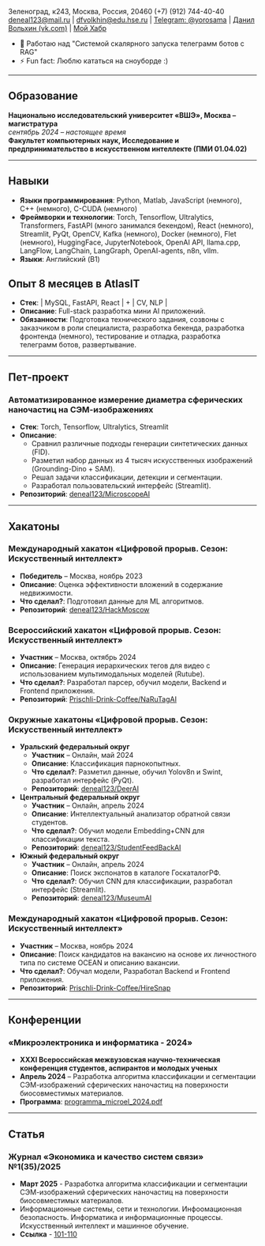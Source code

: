 Зеленоград, к243, Москва, Россия, 20460
(+7) (912) 744-40-40  
deneal123@mail.ru | dfvolkhin@edu.hse.ru |
[Telegram: @yorosama](https://t.me/yorosama) | [Данил Вольхин (vk.com)](https://vk.com) |
[Мой Хабр](https://habr.com/ru/users/digtatordigtatorov/)

- 🔭 Работаю над "Системой скалярного запуска телеграмм ботов с RAG" 
- ⚡ Fun fact: Люблю кататься на сноуборде :)

---

## Образование

**Национально исследовательский университет «ВШЭ», Москва – магистратура**  
*сентябрь 2024 – настоящее время*  
**Факультет компьютерных наук, Исследование и предпринимательство в искусственном интеллекте (ПМИ 01.04.02)**

---

## Навыки

- **Языки программирования**: Python, Matlab, JavaScript (немного), C++ (немного), C-CUDA (немного)
- **Фреймворки и технологии**: Torch, Tensorflow, Ultralytics, Transformers,
   FastAPI (много занимался бекендом), React (немного), Streamlit, PyQt,
   OpenCV, Kafka (немного), Docker (немного), Flet (немного), HuggingFace, JupyterNotebook, OpenAI API,
   llama.cpp, LangFlow, LangChain, LangGraph, OpenAI-agents, n8n, vllm.
- **Языки**: Английский (B1)


## Опыт 8 месяцев в AtlasIT

- **Стек**: | MySQL, FastAPI, React | + | CV, NLP |
- **Описание**: Full-stack разработка мини AI приложений.
- **Обязанности**: Подготовка технического задания, созвоны с заказчиком в роли специалиста, разработка бекенда, разработка фронтенда (немного), тестирование и отладка, разработка телеграмм ботов, развертывание.

---

## Пет-проект

### Автоматизированное измерение диаметра сферических наночастиц на СЭМ-изображениях
- **Стек**: Torch, Tensorflow, Ultralytics, Streamlit
- **Описание**:
  - Сравнил различные подходы генерации синтетических данных (FID).
  - Разметил набор данных из 4 тысяч искусственных изображений (Grounding-Dino + SAM).
  - Решал задачи классификации, детекции и сегментации.
  - Разработал пользовательский интерфейс (Streamlit).
- **Репозиторий**: [deneal123/MicroscopeAI](https://github.com/deneal123/MicroscopeAI)

---

## Хакатоны

### Международный хакатон «Цифровой прорыв. Сезон: Искусственный интеллект»
- **Победитель** – Москва, ноябрь 2023
- **Описание**: Оценка эффективности вложений в содержание недвижимости.
- **Что сделал?**: Подготовил данные для ML алгоритмов.
- **Репозиторий**: [deneal123/HackMoscow](https://github.com/deneal123/HackMoscow)

### Всероссийский хакатон «Цифровой прорыв. Сезон: Искусственный интеллект»
- **Участник** – Москва, октябрь 2024
- **Описание**: Генерация иерархических тегов для видео с использованием мультимодальных моделей (Rutube).
- **Что сделал?**: Разработал парсер, обучил модели, Backend и Frontend приложения.
- **Репозиторий**: [Prischli-Drink-Coffee/NaRuTagAI](https://github.com/Prischli-Drink-Coffee/NaRuTagAI)

### Окружные хакатоны «Цифровой прорыв. Сезон: Искусственный интеллект»
- **Уральский федеральный округ**
  - **Участник** – Онлайн, май 2024
  - **Описание**: Классификация парнокопытных.
  - **Что сделал?**: Разметил данные, обучил Yolov8n и Swint, разработал интерфейс (PyQt).
  - **Репозиторий**: [deneal123/DeerAI](https://github.com/deneal123/DeerAI)
- **Центральный федеральный округ**
  - **Участник** – Онлайн, апрель 2024
  - **Описание**: Интеллектуальный анализатор обратной связи студентов.
  - **Что сделал?**: Обучил модели Embedding+CNN для классификации текста.
  - **Репозиторий**: [deneal123/StudentFeedBackAI](https://github.com/deneal123/StudentFeedBackAI)
- **Южный федеральный округ**
  - **Участник** – Онлайн, апрель 2024
  - **Описание**: Поиск экспонатов в каталоге ГоскаталогРФ.
  - **Что сделал?**: Обучил CNN для классификации, разработал интерфейс (Streamlit).
  - **Репозиторий**: [deneal123/MuseumAI](https://github.com/deneal123/MuseumAI)

### Международный хакатон «Цифровой прорыв. Сезон: Искусственный интеллект»
- **Участник** – Москва, ноябрь 2024
- **Описание**: Поиск кандидатов на вакансию на основе их личностного типа по системе OCEAN и описанию вакансии.
- **Что сделал?**: Обучал модели, Разработал Backend и Frontend приложения. 
- **Репозиторий**: [Prischli-Drink-Coffee/HireSnap](https://github.com/Prischli-Drink-Coffee/HireSnap)

---

## Конференции

### «Микроэлектроника и информатика - 2024»
- **XXXI Всероссийская межвузовская научно-техническая конференция студентов, аспирантов и молодых ученых**
- **Апрель 2024** – Разработка алгоритма классификации и сегментации СЭМ-изображений сферических наночастиц на поверхности биосовместимых материалов.
- **Программа**: [programma_microel_2024.pdf](https://miet.ru)

---

## Статья

### Журнал «Экономика и качество систем связи» №1(35)/2025
- **Март 2025** - Разработка алгоритма классификации и сегментации СЭМ-изображений сферических наночастиц на поверхности биосовместимых материалов.
- Информационные системы, сети и технологии. 
Инфоомационная безопасность. Информатика и информационные процессы.
Искусственный интеллект и машинное обучение.
- **Ссылка** - [101-110](https://journal-ekss.ru/wp-content/uploads/2025/02/101-110.pdf)

